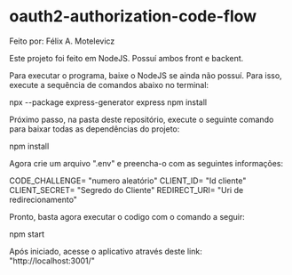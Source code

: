 # oauth2-authorization-code-flow
Feito por: Félix A. Motelevicz

Este projeto foi feito em NodeJS. Possuí ambos front e backent.

Para executar o programa, baixe o NodeJS se ainda não possuí. Para isso, execute a sequência de comandos abaixo no terminal:

  npx --package express-generator express
  npm install

Próximo passo, na pasta deste repositório, execute o seguinte comando para baixar todas as dependências do projeto:

  npm install
  
Agora crie um arquivo ".env" e preencha-o com as seguintes informações:

  CODE_CHALLENGE= "numero aleatório"
  CLIENT_ID= "Id cliente"
  CLIENT_SECRET= "Segredo do Cliente"
  REDIRECT_URI= "Uri de redirecionamento"
  
Pronto, basta agora executar o codigo com o comando a seguir:

  npm start
  
Após iniciado, acesse o aplicativo através deste link: "http://localhost:3001/"
